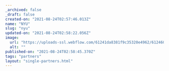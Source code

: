 ```yaml
---
_archived: false
_draft: false
created-on: "2021-08-24T02:57:46.013Z"
name: "NYU"
slug: "nyu"
updated-on: "2021-08-24T02:58:22.056Z"
image:
  url: "https://uploads-ssl.webflow.com/61241da8381f9c35320e4962/6124604d91a2cb027d808a8e_NYU-Logo.png"
  alt: ""
published-on: "2021-08-24T02:58:45.370Z"
tags: "partners"
layout: "single-partners.html"
---
```



